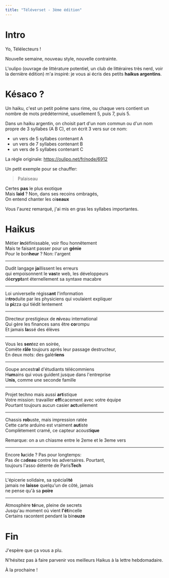 ```yaml
---
title: "Téléverset - 3ème édition"
---
```


# Intro

Yo, Télélecteurs !

Nouvelle semaine, nouveau style, nouvelle contrainte.

L'oulipo (ouvrage de littérature potentiel, un club de littéraires très nerd, voir la dernière édition) m'a inspiré: je vous ai écris des petits **haikus argentins**.

# Késaco ?

Un haiku, c'est un petit poême sans rime, ou chaque vers contient un nombre de mots prédéterminé, usuellement 5, puis 7, puis 5.

Dans un haiku argentin, on choisit part d'un nom commun ou d'un nom propre de 3 syllabes (A B C), et on écrit 3 vers sur ce nom:
- un vers de 5 syllabes contenant A
- un vers de 7 syllabes contenant B
- un vers de 5 syllabes contenant C

La règle originale: https://oulipo.net/fr/node/6912


Un petit exemple pour se chauffer:

> Palaiseau

Certes **pas** le plus exotique  
Mais **laid** ? Non, dans ses recoins ombragés,  
On entend chanter les oi**seaux**


Vous l'aurez remarqué, j'ai mis en gras les syllabes importantes.

# Haikus

Métier **in**définissable, voir flou honnêtement  
Mais te faisant passer pour un **génie**  
Pour le bon**heur** ? Non: l'argent  

---

Dudit langage **ja**illissent les erreurs  
qui empoisonnent le **vas**te web, les développeurs  
dé**crypt**ant éternellement sa syntaxe macabre

---

Loi universelle régiss**ant** l'information  
in**tro**duite par les physiciens qui voulaient expliquer  
la **pi**zza qui tiédit lentement

---

Directeur prestigieux de **ni**veau international  
Qui gère les finances sans être **co**rompu  
Et jamais **la**ssé des élèves  

---

Vous les **sen**tez en soirée,  
Comète **râle** toujours après leur passage destructeur,  
En deux mots: des galér**iens**  


---


Goupe ancestr**al** d'étudiants télécommiens  
H**um**ains qui vous guident jusque dans l'entreprise  
U**nis**, comme une seconde famille

---


Projet techno mais aussi **art**istique  
Votre mission: travailler **eff**icacement avec votre équipe  
Pourtant toujours aucun casier **act**uellement  

---


Chassis **rob**uste, mais impression ratée  
Cette carte arduino est vraiment **aut**iste  
Complètement cramé, ce capteur acoust**ique**


Remarque: on a un chiasme entre le 2eme et le 3eme vers

---


Encore **lu**cide ? Pas pour longtemps:  
Pas de ca**deau** contre les adversaires. Pourtant,  
toujours l'asso détente de Paris**Tech**

---


L'épicerie solidaire, sa spéciali**té**  
jamais ne **laisse** quelqu'un de côté, jamais  
ne pense qu'à sa **poire**


---

Atmosphère **té**nue, pleine de secrets  
Jusqu'au moment où vient **l'ét**incelle  
Certains racontent pendant la bin**ouze**


# Fin

J'espère que ça vous a plu.

N'hésitez pas à faire parvenir vos meilleurs Haikus à la lettre hebdomadaire.

À la prochaine !